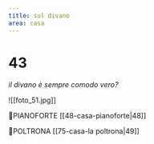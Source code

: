 ```yaml
---
title: sul divano
area: casa
---
```

# 43
_il divano è sempre comodo vero?_

![[foto_51.jpg]]

👀PIANOFORTE [[48-casa-pianoforte|48]]

👀POLTRONA [[75-casa-la poltrona|49]]